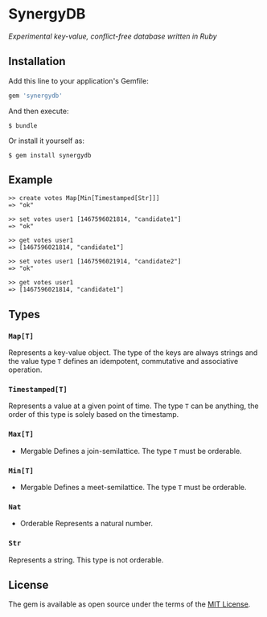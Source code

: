 # SynergyDB

_Experimental key-value, conflict-free database written in Ruby_

## Installation

Add this line to your application's Gemfile:

```ruby
gem 'synergydb'
```

And then execute:

    $ bundle

Or install it yourself as:

    $ gem install synergydb

## Example

```
>> create votes Map[Min[Timestamped[Str]]]
=> "ok"

>> set votes user1 [1467596021814, "candidate1"]
=> "ok"

>> get votes user1
=> [1467596021814, "candidate1"]

>> set votes user1 [1467596021914, "candidate2"]
=> "ok"

>> get votes user1
=> [1467596021814, "candidate1"]
```

## Types

### `Map[T]`
Represents a key-value object. The type of the keys are always strings and the value type `T` defines an idempotent, commutative and associative operation.

### `Timestamped[T]`
Represents a value at a given point of time. The type `T` can be anything, the order of this type is solely based on the timestamp.

### `Max[T]`
- Mergable
Defines a join-semilattice. The type `T` must be orderable.

### `Min[T]`
- Mergable
Defines a meet-semilattice. The type `T` must be orderable.

### `Nat`
- Orderable
Represents a natural number.

### `Str`
Represents a string. This type is not orderable.

## License

The gem is available as open source under the terms of the [MIT License](http://opensource.org/licenses/MIT).
